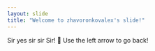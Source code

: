 ```yaml
---
layout: slide
title: "Welcome to zhavoronkovalex's slide!"
---
```

Sir yes sir sir Sir! :tada:
Use the left arrow to go back!
